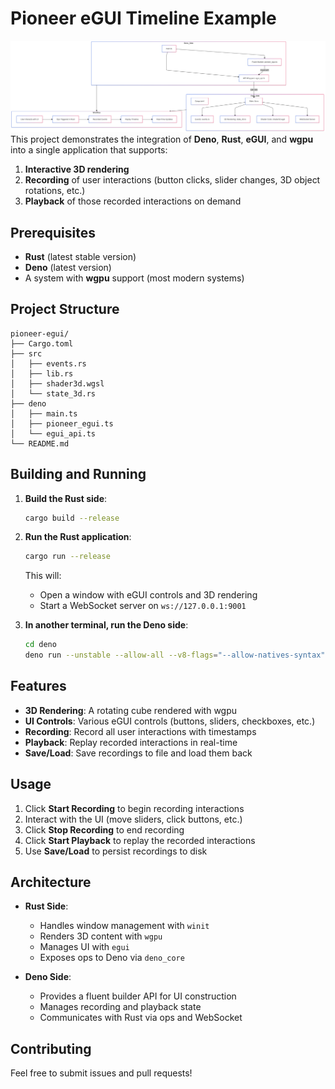 # Pioneer eGUI Timeline Example

![deno rust egui wgpu diagram](image.png) This project demonstrates the
integration of **Deno**, **Rust**, **eGUI**, and **wgpu** into a single
application that supports:

1. **Interactive 3D rendering**
2. **Recording** of user interactions (button clicks, slider changes, 3D object
   rotations, etc.)
3. **Playback** of those recorded interactions on demand

## Prerequisites

- **Rust** (latest stable version)
- **Deno** (latest version)
- A system with **wgpu** support (most modern systems)

## Project Structure

```
pioneer-egui/
├── Cargo.toml
├── src
│   ├── events.rs
│   ├── lib.rs
│   ├── shader3d.wgsl
│   └── state_3d.rs
├── deno
│   ├── main.ts
│   ├── pioneer_egui.ts
│   └── egui_api.ts
└── README.md
```

## Building and Running

1. **Build the Rust side**:
   ```bash
   cargo build --release
   ```

2. **Run the Rust application**:
   ```bash
   cargo run --release
   ```
   This will:
   - Open a window with eGUI controls and 3D rendering
   - Start a WebSocket server on `ws://127.0.0.1:9001`

3. **In another terminal, run the Deno side**:
   ```bash
   cd deno
   deno run --unstable --allow-all --v8-flags="--allow-natives-syntax" main.ts
   ```

## Features

- **3D Rendering**: A rotating cube rendered with wgpu
- **UI Controls**: Various eGUI controls (buttons, sliders, checkboxes, etc.)
- **Recording**: Record all user interactions with timestamps
- **Playback**: Replay recorded interactions in real-time
- **Save/Load**: Save recordings to file and load them back

## Usage

1. Click **Start Recording** to begin recording interactions
2. Interact with the UI (move sliders, click buttons, etc.)
3. Click **Stop Recording** to end recording
4. Click **Start Playback** to replay the recorded interactions
5. Use **Save/Load** to persist recordings to disk

## Architecture

- **Rust Side**:
  - Handles window management with `winit`
  - Renders 3D content with `wgpu`
  - Manages UI with `egui`
  - Exposes ops to Deno via `deno_core`

- **Deno Side**:
  - Provides a fluent builder API for UI construction
  - Manages recording and playback state
  - Communicates with Rust via ops and WebSocket

## Contributing

Feel free to submit issues and pull requests!
